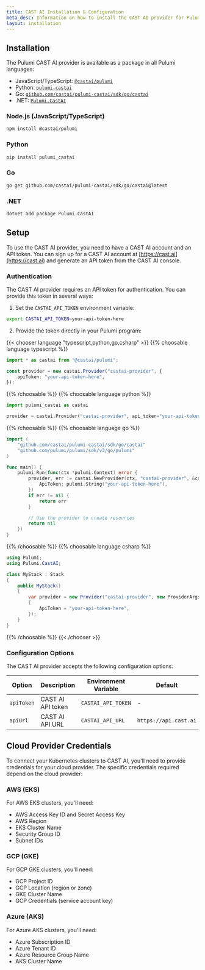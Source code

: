 ```yaml
---
title: CAST AI Installation & Configuration
meta_desc: Information on how to install the CAST AI provider for Pulumi.
layout: installation
---
```


## Installation

The Pulumi CAST AI provider is available as a package in all Pulumi languages:

* JavaScript/TypeScript: [`@castai/pulumi`](https://www.npmjs.com/package/@castai/pulumi)
* Python: [`pulumi-castai`](https://pypi.org/project/pulumi-castai/)
* Go: [`github.com/castai/pulumi-castai/sdk/go/castai`](https://pkg.go.dev/github.com/castai/pulumi-castai/sdk/go/castai)
* .NET: [`Pulumi.CastAI`](https://www.nuget.org/packages/CastAI.Pulumi)

### Node.js (JavaScript/TypeScript)

```bash
npm install @castai/pulumi
```

### Python

```bash
pip install pulumi_castai
```

### Go

```bash
go get github.com/castai/pulumi-castai/sdk/go/castai@latest
```

### .NET

```bash
dotnet add package Pulumi.CastAI
```

## Setup

To use the CAST AI provider, you need to have a CAST AI account and an API token. You can sign up for a CAST AI account at [https://cast.ai](https://cast.ai) and generate an API token from the CAST AI console.

### Authentication

The CAST AI provider requires an API token for authentication. You can provide this token in several ways:

1. Set the `CASTAI_API_TOKEN` environment variable:

```bash
export CASTAI_API_TOKEN=your-api-token-here
```

2. Provide the token directly in your Pulumi program:

{{< chooser language "typescript,python,go,csharp" >}}
{{% choosable language typescript %}}

```typescript
import * as castai from "@castai/pulumi";

const provider = new castai.Provider("castai-provider", {
    apiToken: "your-api-token-here",
});
```

{{% /choosable %}}
{{% choosable language python %}}

```python
import pulumi_castai as castai

provider = castai.Provider("castai-provider", api_token="your-api-token-here")
```

{{% /choosable %}}
{{% choosable language go %}}

```go
import (
    "github.com/castai/pulumi-castai/sdk/go/castai"
    "github.com/pulumi/pulumi/sdk/v3/go/pulumi"
)

func main() {
    pulumi.Run(func(ctx *pulumi.Context) error {
        provider, err := castai.NewProvider(ctx, "castai-provider", &castai.ProviderArgs{
            ApiToken: pulumi.String("your-api-token-here"),
        })
        if err != nil {
            return err
        }

        // Use the provider to create resources
        return nil
    })
}
```

{{% /choosable %}}
{{% choosable language csharp %}}

```csharp
using Pulumi;
using Pulumi.CastAI;

class MyStack : Stack
{
    public MyStack()
    {
        var provider = new Provider("castai-provider", new ProviderArgs
        {
            ApiToken = "your-api-token-here",
        });
    }
}
```

{{% /choosable %}}
{{< /chooser >}}

### Configuration Options

The CAST AI provider accepts the following configuration options:

| Option | Description | Environment Variable | Default |
|--------|-------------|----------------------|---------|
| `apiToken` | CAST AI API token | `CASTAI_API_TOKEN` | - |
| `apiUrl` | CAST AI API URL | `CASTAI_API_URL` | `https://api.cast.ai` |

## Cloud Provider Credentials

To connect your Kubernetes clusters to CAST AI, you'll need to provide credentials for your cloud provider. The specific credentials required depend on the cloud provider:

### AWS (EKS)

For AWS EKS clusters, you'll need:

- AWS Access Key ID and Secret Access Key
- AWS Region
- EKS Cluster Name
- Security Group ID
- Subnet IDs

### GCP (GKE)

For GCP GKE clusters, you'll need:

- GCP Project ID
- GCP Location (region or zone)
- GKE Cluster Name
- GCP Credentials (service account key)

### Azure (AKS)

For Azure AKS clusters, you'll need:

- Azure Subscription ID
- Azure Tenant ID
- Azure Resource Group Name
- AKS Cluster Name
